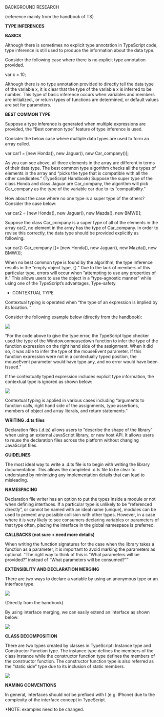 BACKGROUND RESEARCH

(reference mainly from the handbook of TS)

**TYPE INFERENCES**

**BASICS**

Although there is sometimes no explicit type annotation in
TypeScript code, type inference is still used to produce the
information about the data type.

Consider the following case where there is no explicit type
annotation provided.

var x = 10;

Although there is no type annotation provided to directly tell the
data type of the variable x, it is clear that the type of the
variable x is inferred to be number. This type of basic inference
occurs when variables and members are initialized., or return types
of functions are determined, or default values are set
for parameters.

**BEST COMMON TYPE**

Suppose a type inference is generated when multiple expressions are
provided, the “Best common type” feature of type inference is used.

Consider the below case where multiple data types are used to form
an array called.

var car1 = [new Honda(), new Jaguar(), new Car_company()];

As you can see above, all three elements in the array are different
in terms of their data type. The best common type algorithm checks
all the types of elements in the array and “picks the type that is
compatible with all the other candidates.” (TypeScript Handbook)
Suppose the super type of the class Honda and class Jaguar are
Car_company, the algorithm will pick Car_company as the type of
the variable car due to its “compatibility.”

How about the case where no one type is a super type of the others?
Consider the case below:

var car2 = [new Honda(), new Jaguar(), new Mazda(), new BMW()];

Suppose the class Car_company is a super type of all of the
elements in the array car2, no element in the array has the type
of Car_company. In order to revise this correctly, the data type
should be provided explicitly as following.

var car2: Car_company []= [new Honda(), new Jaguar(), new
Mazda(), new BMW()];

When no best common type is found by the algorithm, the type
inference results in the “empty object type, {}.” Due to the lack of
members of this particular type, errors will occur when “attempting
to use any properties of it.” This allows users to use the object in
a “type-agnostic manner” while using one of the TypeScript’s
advantages, Type-safety.

-   CONTEXTUAL TYPE

Contextual typing is operated when “the type of an expression is
implied by its location. “

Consider the following example below (directly from the handbook):

![](media/image1.png)

“For the code above to give the type error, the TypeScript type
checker used the type of the Window.onmousedown function to infer
the type of the function expression on the right hand side of
the assignment. When it did so, it was able to infer the type of the
mouseEvent parameter. If this function expression were not in a
contextually typed position, the mouseEvent parameter would have
type any, and no error would have been issued.”

If the contextually typed expression includes explicit type
information, the contextual type is ignored as shown below:

![](media/image2.png)

Contextual typing is applied in various cases including “arguments
to function calls, right hand side of the assignments, type
assertions, members of object and array literals, and return
statements.”

**WRITING .d.ts files**

Declaration files (.d.ts) allows users to “describe the shape of the
library” when using an external JavaScript library, or new host API.
It allows users to reuse the declaration files across the platform
without changing JavaScript files.

**GUIDELINES**

The most ideal way to write a .d.ts file is to begin with writing
the library documentation. This allows the completed .d.ts file to
be clear to understand by minimizing any implementation details that
can lead to misleading.

**NAMESPACING**

Declaration file writer has an option to put the types inside a
module or not when defining interfaces. If a particular type is
unlikely to be “referenced directly”, or cannot be named with an
ideal name (unique), modules can be used to prevent any possible
collision with other types. However, in a case where it is very
likely to see consumers declaring variables or parameters of that
type often, placing the interface in the global namespace
is preferred.

**CALLBACKS (not sure + need more details)**

When writing the function signatures for the case when the library
takes a function as a parameter, it is important to avoid marking
the parameters as optional. “The right way to think of this is “What
parameters will be provided?” instead of “What parameters will be
consumed?””

**EXTENSIBLITY AND DECLARATION MERGING**

There are two ways to declare a variable by using an anonymous type
or an interface type.

![](media/image3.png)

(Directly from the handbook)

By using interface merging, we can easily extend an interface as
shown below:

![](media/image4.png)

**CLASS DECOMPOSITION**

There are two types created by classes in TypeScript: Instance type
and Constructor Function type. The instance type defines the members
of the class instance while the constructor function type defines
the members of the constructor function. The constructor function
type is also referred as the “static side” type due to its inclusion
of static members.

![](media/image5.png)

**NAMING CONVENTIONS**

In general, interfaces should not be prefixed with I (e.g. IPhone)
due to the complexity of the interface concept in TypeScript.

*NOTE: examples need to be changed.
